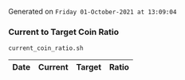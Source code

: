 Generated on `Friday 01-October-2021 at 13:09:04`

### Current to Target Coin Ratio
`current_coin_ratio.sh`

Date|Current|Target|Ratio
---|---|---|---
